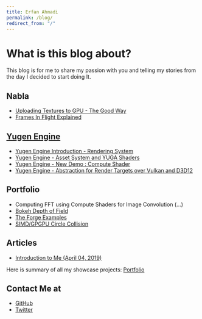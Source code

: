```yaml
---
title: Erfan Ahmadi
permalink: /blog/
redirect_from: "/"
---
```


# What is this blog about?
This blog is for me to share my passion with you and telling my stories from the day I decided to start doing It.

## Nabla
- [Uploading Textures to GPU - The Good Way](/blog/Nabla/imageupload)
- [Frames In Flight Explained](/blog/Nabla/fif)

## [Yugen Engine](/blog/Yugen/)
- [Yugen Engine Introduction - Rendering System](/blog/Yugen/Introduction)
- [Yugen Engine - Asset System and YUGA Shaders](/blog/Yugen/YUGA)
- [Yugen Engine - New Demo : Compute Shader](/blog/Yugen/ComputeTechDemo)
- [Yugen Engine - Abstraction for Render Targets over Vulkan and D3D12](/blog/Yugen/RenderTargets)

## Portfolio
 + Computing FFT using Compute Shaders for Image Convolution (...)
 + [Bokeh Depth of Field](/blog/Bokeh)
 + [The Forge Examples](/blog/TheForgeExamples)
 + [SIMD/GPGPU Circle Collision](https://github.com/Erfan-Ahmadi/CircleCollision)

## Articles
- [Introduction to Me (April 04, 2019)](/blog/IntroductionApril2019)

Here is summary of all my showcase projects: [Portfolio](/blog/Portfolio)

## Contact Me at
- [GitHub](https://github.com/Erfan-Ahmadi)
- [Twitter](https://twitter.com/ahmadierfan999)
